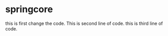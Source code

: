 # springcore
this is first change the code.
This is second line of code.
this is third line of code.
